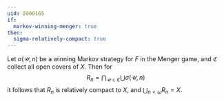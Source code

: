 ```yaml
---
uid: I000165
if:
  markov-winning-menger: true
then:
  sigma-relatively-compact: true
---
```

Let $\sigma(\mathcal{U}, n)$ be a winning Markov strategy for $F$ in the Menger game, and $\mathfrak{C}$ collect all open covers of $X$. Then for
$$
        R_n = \bigcap_{\mathcal{U}\in\mathfrak{C}} \bigcup\sigma(\mathcal{U},n)
$$
it follows that $R_n$ is relatively compact to $X$, and $\bigcup_{n<\omega} R_n = X$.

